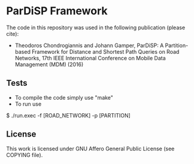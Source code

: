 # ParDiSP Framework

The code in this repository was used in the following publication (please cite):

- Theodoros Chondrogiannis and Johann Gamper, ParDiSP: A Partition-based Framework for
Distance and Shortest Path Queries on Road Networks, 17th IEEE International Conference on
Mobile Data Management (MDM) (2016)

## Tests

- To compile the code simply use "make"
- To run use

$ ./run.exec -f [ROAD_NETWORK] -p [PARTITION]

## License

This work is licensed under GNU Affero General Public License (see COPYING file).
